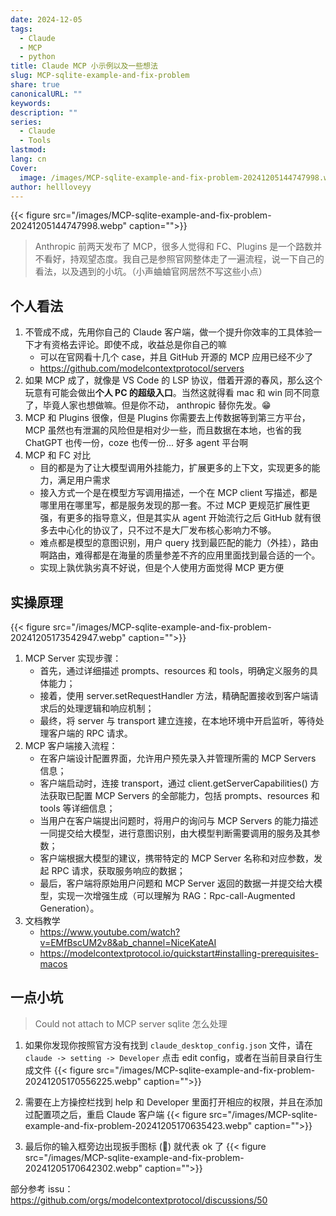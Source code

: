 ```yaml
---
date: 2024-12-05
tags:
  - Claude
  - MCP
  - python
title: Claude MCP 小示例以及一些想法
slug: MCP-sqlite-example-and-fix-problem
share: true
canonicalURL: ""
keywords: 
description: ""
series:
  - Claude
  - Tools
lastmod: 
lang: cn
Cover:
  image: /images/MCP-sqlite-example-and-fix-problem-20241205144747998.webp
author: hellloveyy
---
```


{{< figure src="/images/MCP-sqlite-example-and-fix-problem-20241205144747998.webp" caption="">}}


> Anthropic 前两天发布了 MCP，很多人觉得和 FC、Plugins 是一个路数并不看好，持观望态度。我自己是参照官网整体走了一遍流程，说一下自己的看法，以及遇到的小坑。（小声蛐蛐官网居然不写这些小点）

## 个人看法

1. 不管成不成，先用你自己的 Claude 客户端，做一个提升你效率的工具体验一下才有资格去评论。即使不成，收益总是你自己的嘛
	- 可以在官网看十几个 case，并且 GitHub 开源的 MCP 应用已经不少了
	- https://github.com/modelcontextprotocol/servers
2. 如果 MCP 成了，就像是 VS Code 的 LSP 协议，借着开源的春风，那么这个玩意有可能会做出**个人 PC 的超级入口**。当然这就得看 mac 和 win 同不同意了，毕竟人家也想做嘛。但是你不动， anthropic 替你先发。😁
3. MCP 和 Plugins 很像，但是 Plugins 你需要去上传数据等到第三方平台，MCP 虽然也有泄漏的风险但是相对少一些，而且数据在本地，也省的我 ChatGPT 也传一份，coze 也传一份... 好多 agent 平台啊
4. MCP 和 FC 对比
	- 目的都是为了让大模型调用外挂能力，扩展更多的上下文，实现更多的能力，满足用户需求
	- 接入方式一个是在模型方写调用描述，一个在 MCP client 写描述，都是哪里用在哪里写，都是服务发现的那一套。不过 MCP 更规范扩展性更强，有更多的指导意义，但是其实从 agent 开始流行之后 GitHub 就有很多去中心化的协议了，只不过不是大厂发布核心影响力不够。
	- 难点都是模型的意图识别，用户 query 找到最匹配的能力（外挂），路由啊路由，难得都是在海量的质量参差不齐的应用里面找到最合适的一个。
	- 实现上孰优孰劣真不好说，但是个人使用方面觉得 MCP 更方便


## 实操原理

{{< figure src="/images/MCP-sqlite-example-and-fix-problem-20241205173542947.webp" caption="">}}

1. MCP Server 实现步骤：
    - 首先，通过详细描述 prompts、resources 和 tools，明确定义服务的具体能力；
    - 接着，使用 server.setRequestHandler 方法，精确配置接收到客户端请求后的处理逻辑和响应机制；
    - 最终，将 server 与 transport 建立连接，在本地环境中开启监听，等待处理客户端的 RPC 请求。
2. MCP 客户端接入流程：
    - 在客户端设计配置界面，允许用户预先录入并管理所需的 MCP Servers 信息；
    - 客户端启动时，连接 transport，通过 client.getServerCapabilities() 方法获取已配置 MCP Servers 的全部能力，包括 prompts、resources 和 tools 等详细信息；
    - 当用户在客户端提出问题时，将用户的询问与 MCP Servers 的能力描述一同提交给大模型，进行意图识别，由大模型判断需要调用的服务及其参数；
    - 客户端根据大模型的建议，携带特定的 MCP Server 名称和对应参数，发起 RPC 请求，获取服务响应的数据；
    - 最后，客户端将原始用户问题和 MCP Server 返回的数据一并提交给大模型，实现一次增强生成（可以理解为 RAG：Rpc-call-Augmented Generation）。
3. 文档教学
	- https://www.youtube.com/watch?v=EMfBscUM2v8&ab_channel=NiceKateAI
	- https://modelcontextprotocol.io/quickstart#installing-prerequisites-macos

## 一点小坑

> Could not attach to MCP server sqlite 怎么处理

1. 如果你发现你按照官方没有找到 `claude_desktop_config.json` 文件，请在 `claude -> setting -> Developer` 点击 edit config，或者在当前目录自行生成文件
{{< figure src="/images/MCP-sqlite-example-and-fix-problem-20241205170556225.webp" caption="">}}

2. 需要在上方操控栏找到 help 和 Developer 里面打开相应的权限，并且在添加过配置项之后，重启 Claude 客户端
{{< figure src="/images/MCP-sqlite-example-and-fix-problem-20241205170635423.webp" caption="">}}

3. 最后你的输入框旁边出现扳手图标 (🔧) 就代表 ok 了
{{< figure src="/images/MCP-sqlite-example-and-fix-problem-20241205170642302.webp" caption="">}} 

部分参考 issu： https://github.com/orgs/modelcontextprotocol/discussions/50